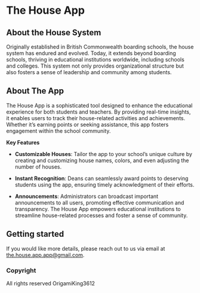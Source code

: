 # The House App

## About the House System
Originally established in British Commonwealth boarding schools, the house system has endured and evolved. Today, it extends beyond boarding schools, thriving in educational institutions worldwide, including schools and colleges. This system not only provides organizational structure but also fosters a sense of leadership and community among students.

## About The App
The House App is a sophisticated tool designed to enhance the educational experience for both students and teachers. By providing real-time insights, it enables users to track their house-related activities and achievements. Whether it’s earning points or seeking assistance, this app fosters engagement within the school community.

**Key Features**
* **Customizable Houses**: Tailor the app to your school’s unique culture by creating and customizing house names, colors, and even adjusting the number of houses.

* **Instant Recognition**: Deans can seamlessly award points to deserving students using the app, ensuring timely acknowledgment of their efforts.

* **Announcements**: Administrators can broadcast important announcements to all users, promoting effective communication and transparency.
The House App empowers educational institutions to streamline house-related processes and foster a sense of community.

## Getting started
If you would like more details, please reach out to us via email at the.house.app.app@gmail.com.

### Copyright
All rights reserved OrigamiKing3612